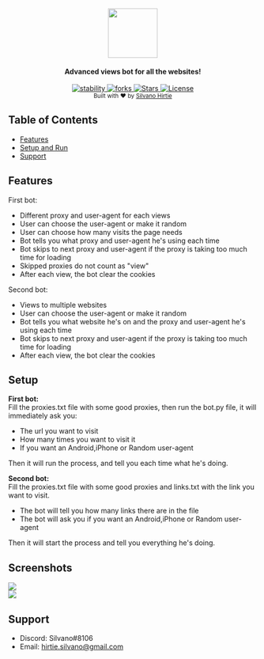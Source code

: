 <h1 align="center">
<img width="100" height="100" src="https://cdn.shopify.com/s/files/1/1061/1924/products/Robot_Emoji_Icon_7070a254-26f7-4a54-8131-560e38e34c2e_large.png?v=1571606114">
</img>
</h1>

<div align="center">
  <strong>Advanced views bot for all the websites!</strong>
</div>

<br />

<div align="center">
  <a href="https://github.com/silvanohirtie/viewsBot/issues">
    <img src="https://img.shields.io/github/issues/silvanohirtie/viewsBot"
      alt="stability" />
  </a>
  <a href="https://img.shields.io/github/forks/silvanohirtie/viewsBot">
    <img src="https://img.shields.io/github/forks/silvanohirtie/viewsBot"
      alt="forks" />
  </a>
  <a href="https://img.shields.io/github/stars/silvanohirtie/viewsBot">
    <img src="https://img.shields.io/github/stars/silvanohirtie/viewsBot"
      alt="Stars" />
  </a>
  <a href="https://github.com/silvanohirtie/viewsBot/LICENSE">
    <img src="https://img.shields.io/github/license/silvanohirtie/viewsBot"
      alt="License" />
  </a>
</div>
<div align="center">
  <sub>Built with ❤︎ by
  <a href="https://github.com/silvanohirtie/s">Silvano Hirtie</a>
   
  </a>
</div>

## Table of Contents
- [Features](#features)
- [Setup and Run](#Setup)
- [Support](#support)

## Features
First bot:  
- Different proxy and user-agent for each views
- User can choose the user-agent or make it random
- User can choose how many visits the page needs
- Bot tells you what proxy and user-agent he's using each time
- Bot skips to next proxy and user-agent if the proxy is taking too much time for loading
- Skipped proxies do not count as "view"
- After each view, the bot clear the cookies

Second bot:  
- Views to multiple websites
- User can choose the user-agent or make it random
- Bot tells you what website he's on and the proxy and user-agent he's using each time
- Bot skips to next proxy and user-agent if the proxy is taking too much time for loading
- After each view, the bot clear the cookies

## Setup
**First bot:**  
Fill the proxies.txt file with some good proxies, then run the bot.py file, it will immediately ask you:
- The url you want to visit
- How many times you want to visit it
- If you want an Android,iPhone or Random user-agent  

Then it will run the process, and tell you each time what he's doing.  

**Second bot:**  
Fill the proxies.txt file with some good proxies and links.txt with the link you want to visit.
- The bot will tell you how many links there are in the file
- The bot will ask you if you want an Android,iPhone or Random user-agent  

Then it will start the process and tell you everything he's doing.

## Screenshots
<img src="https://i.imgur.com/tOr8deA.png"></img>  
<img src="https://i.imgur.com/dbokQtn.png"></img>

## Support
- Discord: Silvano#8106
- Email: hirtie.silvano@gmail.com
